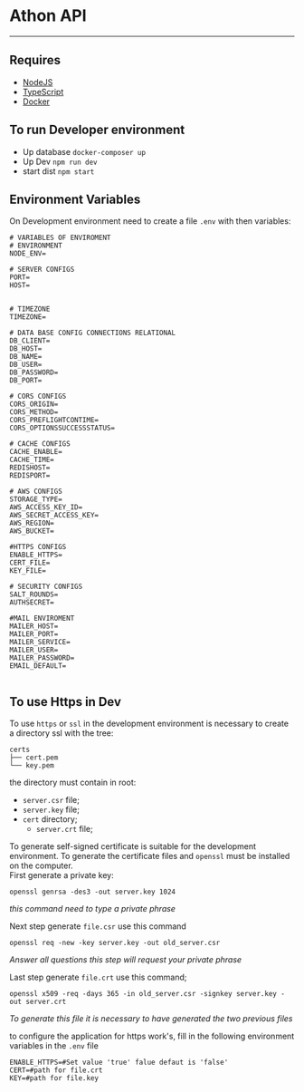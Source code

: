 # Athon API
***

## Requires

* [NodeJS](https://nodejs.org/en/docs/)
* [TypeScript](https://www.typescriptlang.org/docs/home.html)
* [Docker](https://www.docker.com/products/docker-hub)

## To run Developer environment

* Up database ```docker-composer up```
* Up Dev ```npm run dev```
* start dist ```npm start```

## Environment Variables

On Development environment need to create a file `.env` with then variables:
```.dotenv
# VARIABLES OF ENVIROMENT
# ENVIRONMENT
NODE_ENV=

# SERVER CONFIGS
PORT=
HOST=


# TIMEZONE
TIMEZONE=

# DATA BASE CONFIG CONNECTIONS RELATIONAL
DB_CLIENT=
DB_HOST=
DB_NAME=
DB_USER=
DB_PASSWORD=
DB_PORT=

# CORS CONFIGS
CORS_ORIGIN=
CORS_METHOD=
CORS_PREFLIGHTCONTIME=
CORS_OPTIONSSUCCESSSTATUS=

# CACHE CONFIGS
CACHE_ENABLE=
CACHE_TIME=
REDISHOST=
REDISPORT=

# AWS CONFIGS
STORAGE_TYPE=
AWS_ACCESS_KEY_ID=
AWS_SECRET_ACCESS_KEY=
AWS_REGION=
AWS_BUCKET=

#HTTPS CONFIGS
ENABLE_HTTPS=
CERT_FILE=
KEY_FILE=

# SECURITY CONFIGS
SALT_ROUNDS=
AUTHSECRET=

#MAIL ENVIROMENT
MAILER_HOST=
MAILER_PORT=
MAILER_SERVICE=
MAILER_USER=
MAILER_PASSWORD=
EMAIL_DEFAULT=


```
## To use Https in Dev

To use ```https``` or ```ssl``` in the development environment is necessary to create a
directory ssl with the tree:

```tree
certs
├── cert.pem
└── key.pem
```

the directory must contain in root:
* ```server.csr``` file;
* ```server.key``` file;
* ```cert``` directory;
	* ```server.crt``` file;

To generate self-signed certificate is suitable for the development environment. To generate the certificate files and ``openssl`` must be installed on the computer.  
First generate a private key:
```shell
openssl genrsa -des3 -out server.key 1024
```
_this command need to type a private phrase_

Next step generate ``file.csr`` use this command

```shell
openssl req -new -key server.key -out old_server.csr
```
_Answer all questions this step will request your private phrase_

Last step generate ``file.crt`` use this command;

```shell
openssl x509 -req -days 365 -in old_server.csr -signkey server.key -out server.crt
```
_To generate this file it is necessary to have generated the two previous files_

to configure the application for https work's, fill in the following environment variables in the ``.env`` file
```dotenv
ENABLE_HTTPS=#Set value 'true' falue defaut is 'false'
CERT=#path for file.crt
KEY=#path for file.key
```
